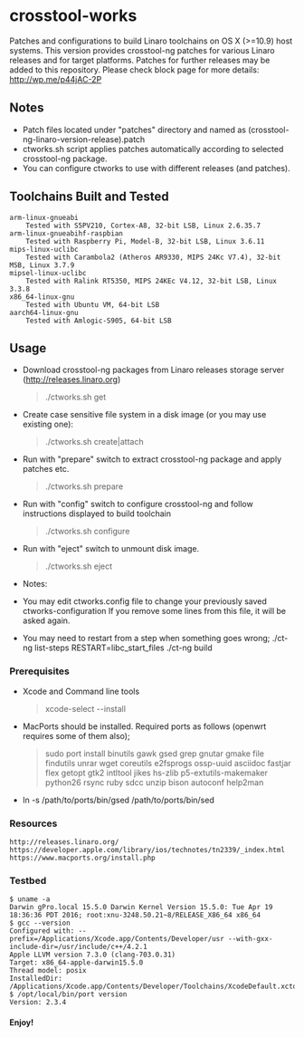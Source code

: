 # crosstool-works
Patches and configurations to build Linaro toolchains on OS X (>=10.9) host systems.
This version provides crosstool-ng patches for various Linaro releases and for target platforms. Patches for further releases may be added to this repository. Please check block page for more details: http://wp.me/p44jAC-2P

## Notes
* Patch files located under "patches" directory and named as (crosstool-ng-linaro-version-release).patch
* ctworks.sh script applies patches automatically according to selected crosstool-ng package.
* You can configure ctworks to use with different releases (and patches).

## Toolchains Built and Tested
    arm-linux-gnueabi
        Tested with S5PV210, Cortex-A8, 32-bit LSB, Linux 2.6.35.7
    arm-linux-gnueabihf-raspbian
        Tested with Raspberry Pi, Model-B, 32-bit LSB, Linux 3.6.11
    mips-linux-uclibc
        Tested with Carambola2 (Atheros AR9330, MIPS 24Kc V7.4), 32-bit MSB, Linux 3.7.9
    mipsel-linux-uclibc
        Tested with Ralink RT5350, MIPS 24KEc V4.12, 32-bit LSB, Linux 3.3.8
    x86_64-linux-gnu
        Tested with Ubuntu VM, 64-bit LSB
    aarch64-linux-gnu
        Tested with Amlogic-S905, 64-bit LSB

## Usage
  * Download crosstool-ng packages from Linaro releases storage server (http://releases.linaro.org)

	> ./ctworks.sh get

  * Create case sensitive file system in a disk image (or you may use existing one):

	> ./ctworks.sh create|attach

  * Run with "prepare" switch to extract crosstool-ng package and apply patches etc.

	> ./ctworks.sh prepare

  * Run with "config" switch to configure crosstool-ng and follow instructions displayed to build toolchain

	> ./ctworks.sh configure

  * Run with "eject" switch to unmount disk image.

	> ./ctworks.sh eject

  * Notes:

   - You may edit ctworks.config file to change your previously saved ctworks-configuration
     If you remove some lines from this file, it will be asked again.

   - You may need to restart from a step when something goes wrong;
     ./ct-ng list-steps
     RESTART=libc_start_files ./ct-ng build

### Prerequisites

* Xcode and Command line tools

	> xcode-select --install

* MacPorts should be installed. Required ports as follows (openwrt requires some of them also);

	> sudo port install binutils gawk gsed grep gnutar gmake file findutils unrar wget coreutils e2fsprogs ossp-uuid asciidoc fastjar flex getopt gtk2 intltool jikes hs-zlib p5-extutils-makemaker python26 rsync ruby sdcc unzip bison autoconf help2man

- ln -s /path/to/ports/bin/gsed /path/to/ports/bin/sed

### Resources

	http://releases.linaro.org/
	https://developer.apple.com/library/ios/technotes/tn2339/_index.html
	https://www.macports.org/install.php

### Testbed

	$ uname -a
	Darwin gPro.local 15.5.0 Darwin Kernel Version 15.5.0: Tue Apr 19 18:36:36 PDT 2016; root:xnu-3248.50.21~8/RELEASE_X86_64 x86_64
	$ gcc --version
	Configured with: --prefix=/Applications/Xcode.app/Contents/Developer/usr --with-gxx-include-dir=/usr/include/c++/4.2.1
	Apple LLVM version 7.3.0 (clang-703.0.31)
	Target: x86_64-apple-darwin15.5.0
	Thread model: posix
	InstalledDir: /Applications/Xcode.app/Contents/Developer/Toolchains/XcodeDefault.xctoolchain/usr/bin
	$ /opt/local/bin/port version
	Version: 2.3.4

#### Enjoy!

